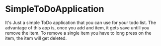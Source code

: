 # SimpleToDoApplication
It's Just a simple ToDo application that you can use for your todo list. The advantage of this app is, once you add and item, it gets save untill you remove the item. To remove a single item you have to long press on the item, the item will get deleted.
